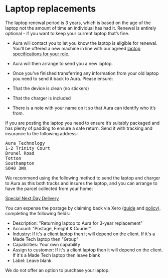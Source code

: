 # Laptop replacements

The laptop renewal period is 3 years, which is based on the age of the laptop not the amount of time an individual has had it. Renewal is entirely optional - if you want to keep your current laptop that’s fine. 

- Aura will contact you to let you know the laptop is eligible for renewal. You’ll be offered a new machine in line with our agreed [laptop specifications for your role.](https://github.com/madetech/handbook/blob/main/guides/it/Hardware.md)

- Aura will then arrange to send you a new laptop. 

- Once you've finished transferring any information from your old laptop you need to send it back to Aura. Please ensure: 
- That the device is clean (no stickers)
- That the charger is included
- There is a note with your name on it so that Aura can identify who it’s from. 

If you are posting the laptop you need to ensure it’s suitably packaged and has plenty of padding to ensure a safe return. Send it with tracking and insurance to the following address: 

<pre>
Aura Technology
1-2 Trinity Court
Brunel Road
Totton
Southampton
SO40 3WX
</pre>

We recommend using the following method to send the laptop and charger to Aura as this both tracks and insures the laptop, and you can arrange to have the parcel collected from your home:

[Special Next Day Delivery](https://www.royalmail.com/sending/uk/special-delivery-guaranteed-1pm)

You can expense the postage by claiming back via Xero ([guide](../compensation/expenses.md) and [policy](https://docs.google.com/document/d/1NthAC1xepzAI07o40c6WxXHbPttNxaCidhJ22eJHD-k/edit#)), completing the following fields:
- Description: "Returning laptop to Aura for 3-year replacement"
- Account: "Postage, Freight & Courier"
- Industry: If it's a client laptop then it will depend on the client. If it's a Made Tech laptop then "Group"
- Capabilities: Your own capability
- Assign to customer: If it's a client laptop then it will depend on the client. If it's a Made Tech laptop then leave blank
- Label: Leave blank

We do not offer an option to purchase your laptop.
